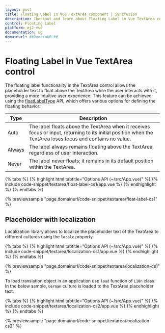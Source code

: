 ```yaml
---
layout: post
title: Floating Label in Vue TextArea component | Syncfusion
description: Checkout and learn about Floating Label in Vue TextArea component of Syncfusion Essential JS 2 and more.
control: Floating Label 
platform: ej2-vue
documentation: ug
domainurl: ##DomainURL##
---
```


# Floating Label in Vue TextArea control

The floating label functionality in the TextArea control allows the placeholder text to float above the TextArea while the user interacts with it, providing a more intuitive user experience. This feature can be achieved using the [floatLabelType](https://ej2.syncfusion.com/vue/documentation/api/textarea/#floatLabelType) API, which offers various options for defining the floating behavior:

| Type  | Description |
| -- | -- |
| Auto  | The label floats above the TextArea when it receives focus or input, returning to its initial position when the TextArea loses focus and contains no value. |
| Always | The label always remains floating above the TextArea, regardless of user interaction. |
| Never | The label never floats; it remains in its default position within the TextArea. |

{% tabs %}
{% highlight html tabtitle="Options API (~/src/App.vue)" %}
{% include code-snippet/textarea/float-label-cs1/app.vue %}
{% endhighlight %}
{% endtabs %}

{% previewsample "page.domainurl/code-snippet/textarea/float-label-cs1" %}

## Placeholder with localization

Localization library allows to localize the placeholder text of the TextArea to different cultures using the `locale` property.

{% tabs %}
{% highlight html tabtitle="Options API (~/src/App.vue)" %}
{% include code-snippet/textarea/localization-cs1/app.vue %}
{% endhighlight %}
{% endtabs %}

{% previewsample "page.domainurl/code-snippet/textarea/localization-cs1" %}

To load translation object in an application use `load` function of `L10n` class.
In the below sample, `German` culture is loaded to the TextArea placeholder text.

{% tabs %}
{% highlight html tabtitle="Options API (~/src/App.vue)" %}
{% include code-snippet/textarea/localization-cs2/app.vue %}
{% endhighlight %}
{% endtabs %}

{% previewsample "page.domainurl/code-snippet/textarea/localization-cs2" %}
